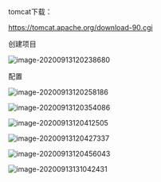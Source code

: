 tomcat下载：

https://tomcat.apache.org/download-90.cgi

创建项目

![image-20200913120238680](C:\Users\17140\AppData\Roaming\Typora\typora-user-images\image-20200913120238680.png)

配置

![image-20200913120258186](C:\Users\17140\AppData\Roaming\Typora\typora-user-images\image-20200913120258186.png)

![image-20200913120354086](C:\Users\17140\AppData\Roaming\Typora\typora-user-images\image-20200913120354086.png)

![image-20200913120412505](C:\Users\17140\AppData\Roaming\Typora\typora-user-images\image-20200913120412505.png)

![image-20200913120427337](C:\Users\17140\AppData\Roaming\Typora\typora-user-images\image-20200913120427337.png)

![image-20200913120456043](C:\Users\17140\AppData\Roaming\Typora\typora-user-images\image-20200913120456043.png)

![image-20200913131042431](C:\Users\17140\AppData\Roaming\Typora\typora-user-images\image-20200913131042431.png)